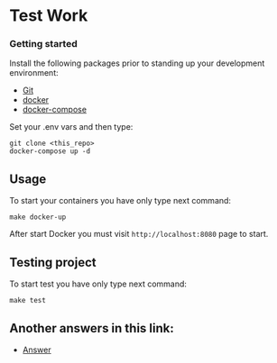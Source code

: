# Test Work #

### Getting started
Install the following packages prior to standing up your development environment:

- [Git](https://git-scm.com/)
- [docker](https://docs.docker.com/engine/installation/)
- [docker-compose](https://docs.docker.com/compose/install/)

Set your .env vars and then type:
```
git clone <this_repo>
docker-compose up -d
```
## Usage

To start your containers you have only type next command:
```
make docker-up
```

After start Docker you must visit ``http://localhost:8080`` page to start.

## Testing project

To start test  you have only type next command:
```
make test

```

## Another answers in this link: 
- [Answer](https://github.com/vladkudinov89/MindConnectTestWork/answer.md)